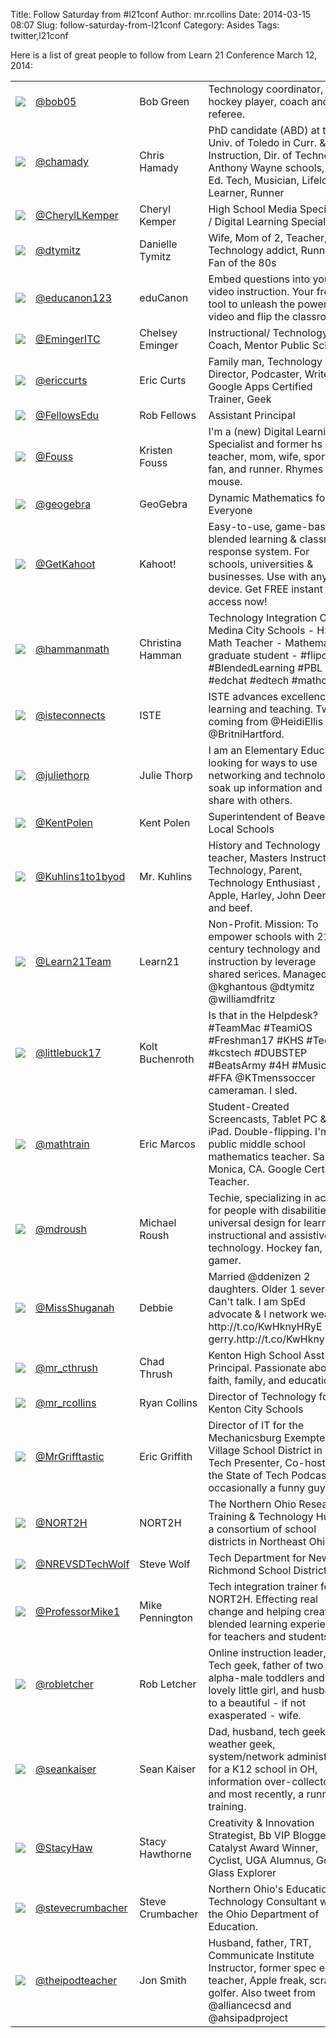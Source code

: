 Title: Follow Saturday from #l21conf
Author: mr.rcollins
Date: 2014-03-15 08:07
Slug: follow-saturday-from-l21conf
Category: Asides
Tags: twitter,l21conf

Here is a list of great people to follow from Learn 21 Conference March 12, 2014:

<table>
<tr><td><img src="http://cdn.ryancollins.org/pics/avatars/bob05.jpeg"></td><td><a href="http://twitter.com/bob05">@bob05</a></td><td>Bob Green</td><td>Technology coordinator, hockey player, coach and referee.</td><td><a href="http://t.co/QdntcTrYbE">Homepage</a></td></tr>
<tr><td><img src="http://cdn.ryancollins.org/pics/avatars/chamady.jpeg"></td><td><a href="http://twitter.com/chamady">@chamady</a></td><td>Chris Hamady</td><td>PhD candidate (ABD) at the Univ. of Toledo in Curr. & Instruction, Dir. of Technology Anthony Wayne schools, ADE, Ed. Tech, Musician, Lifelong Learner, Runner</td><td><a href="http://t.co/coEU71lYdd">Homepage</a></td></tr>
<tr><td><img src="http://cdn.ryancollins.org/pics/avatars/CherylLKemper.jpeg"></td><td><a href="http://twitter.com/CherylLKemper">@CherylLKemper</a></td><td>Cheryl Kemper</td><td>High School Media Specialist / Digital Learning Specialist</td><td><a href="http://t.co/Sq4amJgOmM">Homepage</a></td></tr>
<tr><td><img src="http://cdn.ryancollins.org/pics/avatars/dtymitz.jpeg"></td><td><a href="http://twitter.com/dtymitz">@dtymitz</a></td><td>Danielle Tymitz</td><td>Wife, Mom of 2, Teacher, Technology addict, Runner, Fan of the 80s</td><td></td></tr>
<tr><td><img src="http://cdn.ryancollins.org/pics/avatars/educanon123.jpeg"></td><td><a href="http://twitter.com/educanon123">@educanon123</a></td><td>eduCanon</td><td>Embed questions into your video instruction. Your free tool to unleash the power of video and flip the classroom.</td><td><a href="http://t.co/QAbN5DvkDS">Homepage</a></td></tr>
<tr><td><img src="http://cdn.ryancollins.org/pics/avatars/EmingerITC.jpeg"></td><td><a href="http://twitter.com/EmingerITC">@EmingerITC</a></td><td>Chelsey Eminger</td><td>Instructional/ Technology Coach, Mentor Public Schools</td><td></td></tr>
<tr><td><img src="http://cdn.ryancollins.org/pics/avatars/ericcurts.jpg"></td><td><a href="http://twitter.com/ericcurts">@ericcurts</a></td><td>Eric Curts</td><td>Family man, Technology Director, Podcaster, Writer, Google Apps Certified Trainer, Geek</td><td><a href="http://t.co/6J39mkxtWP">Homepage</a></td></tr>
<tr><td><img src="http://cdn.ryancollins.org/pics/avatars/FellowsEdu.jpeg"></td><td><a href="http://twitter.com/FellowsEdu">@FellowsEdu</a></td><td>Rob Fellows</td><td>Assistant Principal</td><td><a href="http://t.co/5pEHplLq5o">Homepage</a></td></tr>
<tr><td><img src="http://cdn.ryancollins.org/pics/avatars/Fouss.jpeg"></td><td><a href="http://twitter.com/Fouss">@Fouss</a></td><td>Kristen Fouss</td><td>I'm a (new) Digital Learning Specialist and former hs math teacher, mom, wife, sports fan, and runner. Rhymes with mouse.</td><td><a href="http://t.co/uH4ys6FJJl">Homepage</a></td></tr>
<tr><td><img src="http://cdn.ryancollins.org/pics/avatars/geogebra.png"></td><td><a href="http://twitter.com/geogebra">@geogebra</a></td><td>GeoGebra</td><td>Dynamic Mathematics for Everyone</td><td><a href="http://t.co/e1ua4J3Vlq">Homepage</a></td></tr>
<tr><td><img src="http://cdn.ryancollins.org/pics/avatars/GetKahoot.png"></td><td><a href="http://twitter.com/GetKahoot">@GetKahoot</a></td><td>Kahoot!</td><td>Easy-to-use, game-based, blended learning & classroom response system. For schools, universities & businesses. Use with any device. Get FREE instant access now!</td><td><a href="http://t.co/pk1frhn2C1">Homepage</a></td></tr>
<tr><td><img src="http://cdn.ryancollins.org/pics/avatars/hammanmath.jpeg"></td><td><a href="http://twitter.com/hammanmath">@hammanmath</a></td><td>Christina Hamman</td><td>Technology Integration Coach Medina City Schools - HS Math Teacher - Mathematics graduate student - #flipclass #BlendedLearning #PBL #edchat #edtech #mathchat</td><td><a href="http://t.co/K5CyUx1z53">Homepage</a></td></tr>
<tr><td><img src="http://cdn.ryancollins.org/pics/avatars/isteconnects.jpeg"></td><td><a href="http://twitter.com/isteconnects">@isteconnects</a></td><td>ISTE</td><td>ISTE advances excellence in learning and teaching. Tweets coming from @HeidiEllis and @BritniHartford.</td><td><a href="http://t.co/wEfeTBfOOm">Homepage</a></td></tr>
<tr><td><img src="http://cdn.ryancollins.org/pics/avatars/juliethorp.jpeg"></td><td><a href="http://twitter.com/juliethorp">@juliethorp</a></td><td>Julie Thorp</td><td>I am an Elementary Educator looking for ways to use networking and technology to soak up information and share with others.</td><td></td></tr>
<tr><td><img src="http://cdn.ryancollins.org/pics/avatars/KentPolen.jpeg"></td><td><a href="http://twitter.com/KentPolen">@KentPolen</a></td><td>Kent Polen</td><td>Superintendent of Beaver Local Schools</td><td></td></tr>
<tr><td><img src="http://cdn.ryancollins.org/pics/avatars/Kuhlins1to1byod.jpg"></td><td><a href="http://twitter.com/Kuhlins1to1byod">@Kuhlins1to1byod</a></td><td>Mr. Kuhlins </td><td>History and Technology teacher, Masters Instructional Technology, Parent, Technology Enthusiast , Apple, Harley, John Deere, and beef.</td><td><a href="http://t.co/q9TPYCXBqi">Homepage</a></td></tr>
<tr><td><img src="http://cdn.ryancollins.org/pics/avatars/Learn21Team.png"></td><td><a href="http://twitter.com/Learn21Team">@Learn21Team</a></td><td>Learn21</td><td>Non-Profit. Mission: To empower schools with 21st century technology and instruction by leverage shared serices. Managed by @kghantous @dtymitz @williamdfritz</td><td><a href="http://t.co/pblOXUXdsr">Homepage</a></td></tr>
<tr><td><img src="http://cdn.ryancollins.org/pics/avatars/littlebuck17.jpg"></td><td><a href="http://twitter.com/littlebuck17">@littlebuck17</a></td><td>Kolt Buchenroth</td><td>Is that in the Helpdesk? #TeamMac #TeamiOS #Freshman17 #KHS #Tech #kcstech #DUBSTEP #BeatsArmy #4H #Music #FFA @KTmenssoccer cameraman. I sled.</td><td></td></tr>
<tr><td><img src="http://cdn.ryancollins.org/pics/avatars/mathtrain.png"></td><td><a href="http://twitter.com/mathtrain">@mathtrain</a></td><td>Eric Marcos</td><td>Student-Created Screencasts, Tablet PC & iPad.  Double-flipping.  I'm a public middle school mathematics teacher. Santa Monica, CA. Google Certified Teacher.</td><td><a href="http://t.co/X9YVrlcjNj">Homepage</a></td></tr>
<tr><td><img src="http://cdn.ryancollins.org/pics/avatars/mdroush.jpeg"></td><td><a href="http://twitter.com/mdroush">@mdroush</a></td><td>Michael Roush</td><td>Techie, specializing in access for people with disabilities, universal design for learning, instructional and assistive technology. Hockey fan, gamer.</td><td><a href="http://t.co/ZPv3UDip21">Homepage</a></td></tr>
<tr><td><img src="http://cdn.ryancollins.org/pics/avatars/MissShuganah.jpeg"></td><td><a href="http://twitter.com/MissShuganah">@MissShuganah</a></td><td>Debbie</td><td>Married @ddenizen  2 daughters. Older 1 severe CP Can't talk.  I am SpEd advocate & I  network weave  http://t.co/KwHknyHRyE & gerry.http://t.co/KwHknyHRyE</td><td><a href="http://t.co/yJyRSGi2Sb">Homepage</a></td></tr>
<tr><td><img src="http://cdn.ryancollins.org/pics/avatars/mr_cthrush.jpeg"></td><td><a href="http://twitter.com/mr_cthrush">@mr_cthrush</a></td><td>Chad Thrush</td><td>Kenton High School Asst. Principal. Passionate about faith, family, and education.</td><td></td></tr>
<tr><td><img src="http://cdn.ryancollins.org/pics/avatars/mr_rcollins.jpeg"></td><td><a href="http://twitter.com/mr_rcollins">@mr_rcollins</a></td><td>Ryan Collins</td><td>Director of Technology for Kenton City Schools</td><td><a href="http://t.co/lZLSLtgIVP">Homepage</a></td></tr>
<tr><td><img src="http://cdn.ryancollins.org/pics/avatars/MrGrifftastic.jpeg"></td><td><a href="http://twitter.com/MrGrifftastic">@MrGrifftastic</a></td><td>Eric Griffith</td><td>Director of IT for the Mechanicsburg Exempted Village School District in Ohio, Tech Presenter, Co-host of the State of Tech Podcast, & occasionally a funny guy.</td><td><a href="http://t.co/zlVkYYinwZ">Homepage</a></td></tr>
<tr><td><img src="http://cdn.ryancollins.org/pics/avatars/NORT2H.png"></td><td><a href="http://twitter.com/NORT2H">@NORT2H</a></td><td>NORT2H</td><td>The Northern Ohio Research, Training & Technology Hub is a consortium of school districts in Northeast Ohio.</td><td><a href="http://t.co/wgDiFjmmoP">Homepage</a></td></tr>
<tr><td><img src="http://cdn.ryancollins.org/pics/avatars/NREVSDTechWolf.jpg"></td><td><a href="http://twitter.com/NREVSDTechWolf">@NREVSDTechWolf</a></td><td>Steve Wolf</td><td>Tech Department for New Richmond School District</td><td></td></tr>
<tr><td><img src="http://cdn.ryancollins.org/pics/avatars/ProfessorMike1.png"></td><td><a href="http://twitter.com/ProfessorMike1">@ProfessorMike1</a></td><td>Mike Pennington</td><td>Tech integration trainer for NORT2H.  Effecting real change and helping create blended learning experiences for teachers and students.</td><td><a href="http://t.co/YAEHl8DpIA">Homepage</a></td></tr>
<tr><td><img src="http://cdn.ryancollins.org/pics/avatars/robletcher.jpg"></td><td><a href="http://twitter.com/robletcher">@robletcher</a></td><td>Rob Letcher</td><td>Online instruction leader, Ed Tech geek, father of two alpha-male toddlers and a lovely little girl, and husband to a beautiful - if not exasperated - wife.</td><td><a href="http://t.co/PrQZFoUsph">Homepage</a></td></tr>
<tr><td><img src="http://cdn.ryancollins.org/pics/avatars/seankaiser.jpeg"></td><td><a href="http://twitter.com/seankaiser">@seankaiser</a></td><td>Sean Kaiser</td><td>Dad, husband, tech geek, weather geek, system/network administrator for a K12 school in OH, information over-collector, and most recently, a runner in training.</td><td><a href="http://t.co/6t031TxSnG">Homepage</a></td></tr>
<tr><td><img src="http://cdn.ryancollins.org/pics/avatars/StacyHaw.jpeg"></td><td><a href="http://twitter.com/StacyHaw">@StacyHaw</a></td><td>Stacy Hawthorne</td><td>Creativity & Innovation Strategist, Bb VIP Blogger & Catalyst Award Winner, Cyclist, UGA Alumnus, Google Glass Explorer</td><td><a href="http://t.co/E4pUsdX9HG">Homepage</a></td></tr>
<tr><td><img src="http://cdn.ryancollins.org/pics/avatars/stevecrumbacher.JPG"></td><td><a href="http://twitter.com/stevecrumbacher">@stevecrumbacher</a></td><td>Steve Crumbacher</td><td>Northern Ohio's Educational Technology Consultant with the Ohio Department of Education.</td><td><a href="http://t.co/VEz0OKklef">Homepage</a></td></tr>
<tr><td><img src="http://cdn.ryancollins.org/pics/avatars/theipodteacher.jpeg"></td><td><a href="http://twitter.com/theipodteacher">@theipodteacher</a></td><td>Jon Smith</td><td>Husband, father, TRT, Communicate Institute Instructor, former spec ed teacher, Apple freak, scratch golfer. Also tweet from @alliancecsd and @ahsipadproject</td><td><a href="http://t.co/13H5wOAS9b">Homepage</a></td></tr>
</table>

